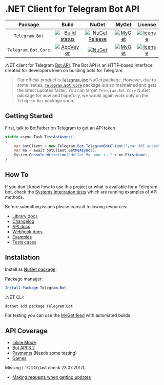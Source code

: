 # .NET Client for Telegram Bot API

| Package | Build | NuGet | MyGet | License |
| :--------------: |:-------------:| :-----:| :-------:| :-------:| 
| `Telegram.Bot` | [![Build status](https://ci.appveyor.com/api/projects/status/x0vwuxdhe644sys0/branch/master?svg=true)](https://ci.appveyor.com/project/MrRoundRobin/telegram-bot/branch/master) | [![NuGet Release](https://img.shields.io/nuget/vpre/Telegram.Bot.svg?maxAge=3600)](https://www.nuget.org/packages/Telegram.Bot/) | [![MyGet](https://img.shields.io/myget/telegram-bot/v/Telegram.bot.svg?maxAge=3600)](https://www.myget.org/feed/telegram-bot/package/nuget/Telegram.Bot) | [![license](https://img.shields.io/github/license/TelegramBots/telegram.bot.svg?maxAge=2592000)](https://raw.githubusercontent.com/MrRoundRobin/telegram.bot/master/LICENSE.txt) |
| `Telegram.Bot.Core` | [![AppVeyor](https://img.shields.io/appveyor/ci/gruntjs/grunt.svg?style=flat-square)](https://ci.appveyor.com/project/pouladpld/telegram-bot/branch/develop) | [![NuGet](https://img.shields.io/nuget/v/Telegram.Bot.Core.svg?style=flat-square&maxAge=3600)](https://www.nuget.org/packages/Telegram.Bot.Core) | [![MyGet](https://img.shields.io/myget/telegram-bot-core/v/Telegram.bot.svg?style=flat-square&maxAge=3600)](https://www.myget.org/feed/telegram-bot-core/package/nuget/Telegram.Bot) | [![license](https://img.shields.io/github/license/TelegramBots/telegram.bot.svg?maxAge=2592000)](https://raw.githubusercontent.com/MrRoundRobin/telegram.bot/master/LICENSE.txt) |

<!-- `Telegram.Bot`: 
[![Build status](https://ci.appveyor.com/api/projects/status/x0vwuxdhe644sys0/branch/master?svg=true)](https://ci.appveyor.com/project/MrRoundRobin/telegram-bot/branch/master)
[![NuGet Release](https://img.shields.io/nuget/vpre/Telegram.Bot.svg?maxAge=3600)](https://www.nuget.org/packages/Telegram.Bot/)
[![MyGet](https://img.shields.io/myget/telegram-bot/v/Telegram.bot.svg?maxAge=3600)](https://www.myget.org/feed/telegram-bot/package/nuget/Telegram.Bot)
[![license](https://img.shields.io/github/license/TelegramBots/telegram.bot.svg?maxAge=2592000)](https://raw.githubusercontent.com/MrRoundRobin/telegram.bot/master/LICENSE.txt)

`Telegram.Bot.Core`:
[![AppVeyor](https://img.shields.io/appveyor/ci/gruntjs/grunt.svg?style=flat-square)](https://ci.appveyor.com/project/pouladpld/telegram-bot/branch/develop)
[![NuGet](https://img.shields.io/nuget/v/Telegram.Bot.Core.svg?style=flat-square&maxAge=3600)](https://www.nuget.org/packages/Telegram.Bot.Core)
[![MyGet](https://img.shields.io/myget/telegram-bot-core/v/Telegram.bot.svg?style=flat-square&maxAge=3600)](https://www.myget.org/feed/telegram-bot-core/package/nuget/Telegram.Bot) -->

.NET client for Telegram [Bot API](https://core.telegram.org/bots/api). The Bot API is an HTTP-based interface created for developers keen on building bots for Telegram.

> Our official product is [`Telegram.Bot`](https://www.nuget.org/packages/Telegram.Bot) NuGet package. However, due to some issues, [`Telegram.Bot.Core`](https://www.nuget.org/packages/Telegram.Bot.Core) package is also maintained and gets the latest updates faster. You can target `Telegram.Bot.Core` NuGet package for now and hopefully, we would again work only on the `Telegram.Bot` package soon.

## Getting Started

First, talk to [BotFather](https://t.me/botfather) on Telegram to get an API token.

```c#
static async Task TestApiAsync()
{
    var botClient = new Telegram.Bot.TelegramBotClient("your API access Token");
    var me = await botClient.GetMeAsync();
    System.Console.WriteLine("Hello! My name is " + me.FirstName);
}
```

## How To

If you don't know how to use this project or what is available for a Telegram bot, check the [Systems Integration tests](./test/Telegram.Bot.Tests.Integ/) which are running examples of API methods.

Before submitting issues please consult following resources:

* [Library docs](https://telegrambots.github.io/telegram.bot/)
* [Changelog](https://github.com/TelegramBots/telegram.bot/blob/master/CHANGELOG.md)
* [API docs](https://core.telegram.org/bots/api)
* [Webhook docs](https://core.telegram.org/bots/webhooks)
* [Examples](https://github.com/TelegramBots/telegram.bot.examples)
* [Tests cases](./test/Telegram.Bot.Tests.Integ/)

## Installation

Install as [NuGet package](https://www.nuget.org/packages/Telegram.Bot/):

Package manager:

```powershell
Install-Package Telegram.Bot
```

.NET CLI:

```bash
dotnet add package Telegram.Bot
```

For testing you can use the [MyGet feed](https://www.myget.org/gallery/telegram-bot) with automated builds

## API Coverage

* [Inline Mode](https://core.telegram.org/bots/inline)
* [Bot API 3.2](https://core.telegram.org/bots/api-changelog)
* [Payments](https://core.telegram.org/bots/payments) (Needs some testing)
* [Games](https://core.telegram.org/bots/games)

Missing / TODO (last check 23.07.2017):

* [Making requests when getting updates](https://core.telegram.org/bots/api#making-requests-when-getting-updates)
